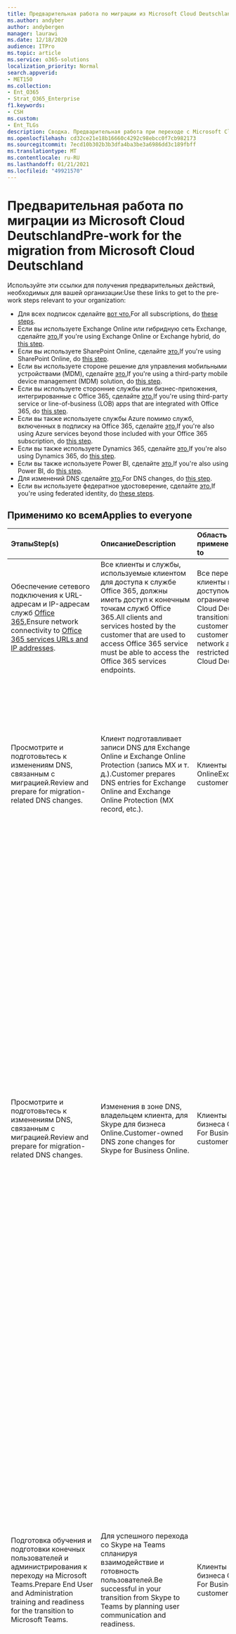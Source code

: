 ```yaml
---
title: Предварительная работа по миграции из Microsoft Cloud Deutschland
ms.author: andyber
author: andybergen
manager: laurawi
ms.date: 12/18/2020
audience: ITPro
ms.topic: article
ms.service: o365-solutions
localization_priority: Normal
search.appverid:
- MET150
ms.collection:
- Ent_O365
- Strat_O365_Enterprise
f1.keywords:
- CSH
ms.custom:
- Ent_TLGs
description: Сводка. Предварительная работа при переходе с Microsoft Cloud в Германии (Microsoft Cloud Deutschland) на службы Office 365 в новом регионе центра обработки данных в Германии.
ms.openlocfilehash: cd32ce21e18b16660c4292c98ebcc0f7cb982173
ms.sourcegitcommit: 7ecd10b302b3b3dfa4ba3be3a6986dd3c189fbff
ms.translationtype: MT
ms.contentlocale: ru-RU
ms.lasthandoff: 01/21/2021
ms.locfileid: "49921570"
---
```

# <a name="pre-work-for-the-migration-from-microsoft-cloud-deutschland"></a><span data-ttu-id="76346-103">Предварительная работа по миграции из Microsoft Cloud Deutschland</span><span class="sxs-lookup"><span data-stu-id="76346-103">Pre-work for the migration from Microsoft Cloud Deutschland</span></span>


<span data-ttu-id="76346-104">Используйте эти ссылки для получения предварительных действий, необходимых для вашей организации:</span><span class="sxs-lookup"><span data-stu-id="76346-104">Use these links to get to the pre-work steps relevant to your organization:</span></span>

- <span data-ttu-id="76346-105">Для всех подписок сделайте [вот что.](#applies-to-everyone)</span><span class="sxs-lookup"><span data-stu-id="76346-105">For all subscriptions, do [these steps](#applies-to-everyone).</span></span>
- <span data-ttu-id="76346-106">Если вы используете Exchange Online или гибридную сеть Exchange, сделайте [это.](#exchange-online)</span><span class="sxs-lookup"><span data-stu-id="76346-106">If you're using Exchange Online or Exchange hybrid, do [this step](#exchange-online).</span></span>
- <span data-ttu-id="76346-107">Если вы используете SharePoint Online, сделайте [это.](#sharepoint-online)</span><span class="sxs-lookup"><span data-stu-id="76346-107">If you're using SharePoint Online, do [this step](#sharepoint-online).</span></span>
- <span data-ttu-id="76346-108">Если вы используете стороне решение для управления мобильными устройствами (MDM), сделайте [это.](#mobile)</span><span class="sxs-lookup"><span data-stu-id="76346-108">If you're using a third-party mobile device management (MDM) solution, do [this step](#mobile).</span></span>
- <span data-ttu-id="76346-109">Если вы используете сторонние службы или бизнес-приложения, интегрированные с Office 365, сделайте [это.](#line-of-business-apps)</span><span class="sxs-lookup"><span data-stu-id="76346-109">If you're using third-party service or line-of-business (LOB) apps that are integrated with Office 365, do [this step](#line-of-business-apps).</span></span>
- <span data-ttu-id="76346-110">Если вы также используете службы Azure помимо служб, включенных в подписку на Office 365, сделайте [это.](#azure)</span><span class="sxs-lookup"><span data-stu-id="76346-110">If you're also using Azure services beyond those included with your Office 365 subscription, do [this step](#azure).</span></span>
- <span data-ttu-id="76346-111">Если вы также используете Dynamics 365, сделайте [это.](#dynamics365)</span><span class="sxs-lookup"><span data-stu-id="76346-111">If you're also using Dynamics 365, do [this step](#dynamics365).</span></span>
- <span data-ttu-id="76346-112">Если вы также используете Power BI, сделайте [это.](#power-bi)</span><span class="sxs-lookup"><span data-stu-id="76346-112">If you're also using Power BI, do [this step](#power-bi).</span></span>
- <span data-ttu-id="76346-113">Для изменений DNS сделайте [это.](#dns)</span><span class="sxs-lookup"><span data-stu-id="76346-113">For DNS changes, do [this step](#dns).</span></span>
- <span data-ttu-id="76346-114">Если вы используете федератное удостоверение, сделайте [это.](#federated-identity)</span><span class="sxs-lookup"><span data-stu-id="76346-114">If you're using federated identity, do [these steps](#federated-identity).</span></span>

## <a name="applies-to-everyone"></a><span data-ttu-id="76346-115">Применимо ко всем</span><span class="sxs-lookup"><span data-stu-id="76346-115">Applies to everyone</span></span>

| <span data-ttu-id="76346-116">Этапы</span><span class="sxs-lookup"><span data-stu-id="76346-116">Step(s)</span></span> | <span data-ttu-id="76346-117">Описание</span><span class="sxs-lookup"><span data-stu-id="76346-117">Description</span></span> | <span data-ttu-id="76346-118">Область применения</span><span class="sxs-lookup"><span data-stu-id="76346-118">Applies to</span></span> | <span data-ttu-id="76346-119">Влияние</span><span class="sxs-lookup"><span data-stu-id="76346-119">Impact</span></span> |
|:-------|:-----|:-------|:-------|
| <span data-ttu-id="76346-120">Обеспечение сетевого подключения к URL-адресам и IP-адресам служб [Office 365.](https://aka.ms/o365urls)</span><span class="sxs-lookup"><span data-stu-id="76346-120">Ensure network connectivity to [Office 365 services URLs and IP addresses](https://aka.ms/o365urls).</span></span> | <span data-ttu-id="76346-121">Все клиенты и службы, используемые клиентом для доступа к службе Office 365, должны иметь доступ к конечным точкам служб Office 365.</span><span class="sxs-lookup"><span data-stu-id="76346-121">All clients and services hosted by the customer that are used to access Office 365 service must be able to access the Office 365 services endpoints.</span></span> | <span data-ttu-id="76346-122">Все переносимые клиенты и клиенты с доступом к сети ограничены Microsoft Cloud Deutschland.</span><span class="sxs-lookup"><span data-stu-id="76346-122">All transitioning customers, and customers with network access restricted to Microsoft Cloud Deutschland.</span></span> | <span data-ttu-id="76346-123">Обязательное действие.</span><span class="sxs-lookup"><span data-stu-id="76346-123">Required action.</span></span> <span data-ttu-id="76346-124">Бездействие может привести к сбоям службы или клиентского программного обеспечения.</span><span class="sxs-lookup"><span data-stu-id="76346-124">Inaction may result in failures of the service or client software.</span></span> |
| <span data-ttu-id="76346-125">Просмотрите и подготовьтесь к изменениям DNS, связанным с миграцией.</span><span class="sxs-lookup"><span data-stu-id="76346-125">Review and prepare for migration-related DNS changes.</span></span> | <span data-ttu-id="76346-126">Клиент подготавливает записи DNS для Exchange Online и Exchange Online Protection (запись MX и т. д.).</span><span class="sxs-lookup"><span data-stu-id="76346-126">Customer prepares DNS entries for Exchange Online and Exchange Online Protection (MX record, etc.).</span></span> | <span data-ttu-id="76346-127">Клиенты Exchange Online</span><span class="sxs-lookup"><span data-stu-id="76346-127">Exchange Online customers</span></span> | <span data-ttu-id="76346-128">Это рекомендуемое действие.</span><span class="sxs-lookup"><span data-stu-id="76346-128">This is a recommended action.</span></span> <span data-ttu-id="76346-129">Никакие действия не означает, что электронная почта перенесенных клиентов может проходить через Microsoft Cloud Deutschland, пока службы Microsoft Cloud Deutschland не будут отключены.</span><span class="sxs-lookup"><span data-stu-id="76346-129">No action means migrated customers' email may route through Microsoft Cloud Deutschland until Microsoft Cloud Deutschland services are disabled.</span></span> |
| <span data-ttu-id="76346-130">Просмотрите и подготовьтесь к изменениям DNS, связанным с миграцией.</span><span class="sxs-lookup"><span data-stu-id="76346-130">Review and prepare for migration-related DNS changes.</span></span> | <span data-ttu-id="76346-131">Изменения в зоне DNS, владельцем клиента, для Skype для бизнеса Online.</span><span class="sxs-lookup"><span data-stu-id="76346-131">Customer-owned DNS zone changes for Skype for Business Online.</span></span> | <span data-ttu-id="76346-132">Клиенты Skype для бизнеса Online</span><span class="sxs-lookup"><span data-stu-id="76346-132">Skype For Business Online customers</span></span> | <span data-ttu-id="76346-133">- Рекомендуется обновить срок жизни (TTL) для записей DNS любого домена клиента до 5 минут, чтобы ускорить обновление записей DNS.</span><span class="sxs-lookup"><span data-stu-id="76346-133">- We recommend that you update the Time-to-Live (TTL) for any  customer-owned domain DNS records to 5 minutes to expedite the refreshing of DNS records.</span></span> <span data-ttu-id="76346-134">Однако переключение под управлением Майкрософт, связанное с этим изменением DNS, может произойти в любое время в течение предоставленного 24-часового окна изменения.</span><span class="sxs-lookup"><span data-stu-id="76346-134">However, the Microsoft-managed cutover associated with this DNS change may occur anytime within the provided 24-hour change window.</span></span> <br><br> <span data-ttu-id="76346-135">- В будущем возможно прерывать обслуживание.</span><span class="sxs-lookup"><span data-stu-id="76346-135">- Disruption of service is possible in the future.</span></span> <span data-ttu-id="76346-136">Пользователи не смогут войти в Skype для бизнеса и будут перенаправлены на перенесенный опыт Teams в службах Office 365.</span><span class="sxs-lookup"><span data-stu-id="76346-136">Users won't be able to log into Skype for Business and will be redirected to the migrated Teams experience in the Office 365 services.</span></span> |
| <span data-ttu-id="76346-137">Подготовка обучения и подготовки конечных пользователей и администрирования к переходу на Microsoft Teams.</span><span class="sxs-lookup"><span data-stu-id="76346-137">Prepare End User and Administration training and readiness for the transition to Microsoft Teams.</span></span> | <span data-ttu-id="76346-138">Для успешного перехода со Skype на Teams спланируя взаимодействие и готовность пользователей.</span><span class="sxs-lookup"><span data-stu-id="76346-138">Be successful in your transition from Skype to Teams by planning user communication and readiness.</span></span> | <span data-ttu-id="76346-139">Клиенты Skype для бизнеса Online</span><span class="sxs-lookup"><span data-stu-id="76346-139">Skype For Business Online customers</span></span> | <span data-ttu-id="76346-140">- Клиенты должны знать о новых службах и о том, как их использовать после перехода на службы Office 365.</span><span class="sxs-lookup"><span data-stu-id="76346-140">- Clients need to be aware of the new services and how to use once their services are transitioned to the Office 365 services.</span></span> <br><br> <span data-ttu-id="76346-141">- После внесения изменений в DNS для доменов клиентов и первоначального домена пользователи будут входить в Skype для бизнеса и видеть, что теперь они перенесены в Teams.</span><span class="sxs-lookup"><span data-stu-id="76346-141">- After DNS changes are made for both the customer vanity domains and the initial domain, users would sign into Skype for Business and see that they now are migrated to Teams.</span></span> <span data-ttu-id="76346-142">Это также позволит скачать настольный клиент для Teams в фоновом режиме.</span><span class="sxs-lookup"><span data-stu-id="76346-142">This would also download the desktop client for Teams in the background.</span></span> |
| <span data-ttu-id="76346-143">Подготовка обучения пользователей и администрирования по удаляемой и повторной добавлению учетной записи в Microsoft Outlook для iOS и Android.</span><span class="sxs-lookup"><span data-stu-id="76346-143">Prepare end-user and administration training about users removing and re-adding their account to Microsoft Outlook for iOS and Android.</span></span> | <span data-ttu-id="76346-144">Учетные записи Microsoft Outlook для iOS и Android, настроенные с почтовыми ящиками в Microsoft Cloud Deutschland, могут быть удалены и добавлены в Outlook повторно, чтобы правильно синхронизировать новую конфигурацию служб Office 365.</span><span class="sxs-lookup"><span data-stu-id="76346-144">Microsoft Outlook for iOS and Android accounts configured with mailboxes in Microsoft Cloud Deutschland may have to be removed and added again to Outlook in order to properly synchronize the new Office 365 services configuration.</span></span> | <span data-ttu-id="76346-145">Пользователи Microsoft Outlook для iOS и Android</span><span class="sxs-lookup"><span data-stu-id="76346-145">Microsoft Outlook for iOS and Android customers</span></span> | <span data-ttu-id="76346-146">Почтовые ящики Outlook, настроенные ранее для Microsoft Cloud Deutschland, могут не получить новую конфигурацию служб Office 365, что может привести к ошибкам и ухудшению производительности других пользовательских функций.</span><span class="sxs-lookup"><span data-stu-id="76346-146">Outlook mailboxes previously configured for Microsoft Cloud Deutschland may not pick up the new Office 365 Services configuration, leading to errors and degraded performance of other user experiences.</span></span> <span data-ttu-id="76346-147">ИТ-администраторам рекомендуется предоставить документацию, которая заблаговременно предписывает пользователям удалять и повторно добавлять свои учетные записи в Microsoft Outlook для iOS и Android, если после миграции возникают проблемы с входом или синхронизацией почты.</span><span class="sxs-lookup"><span data-stu-id="76346-147">IT admins are encouraged to provide documentation that proactively instructs users to remove and re-add their accounts to Microsoft Outlook for iOS and Android if issues with signing in or synchronizing mail occur after migration.</span></span> |
| <span data-ttu-id="76346-148">Подготовьтесь к тому, чтобы уведомить пользователей о перезапуске и входе в свои клиенты и выходе из них после миграции.</span><span class="sxs-lookup"><span data-stu-id="76346-148">Prepare to notify users about restarting and signing in to and out of their clients after migration.</span></span> | <span data-ttu-id="76346-149">В процессе миграции клиентские лицензии Office будут перенамеряться из Microsoft Cloud Deutschland в службы Office 365.</span><span class="sxs-lookup"><span data-stu-id="76346-149">Office client licensing will transition from Microsoft Cloud Deutschland to Office 365 services in the migration.</span></span> <span data-ttu-id="76346-150">Клиенты выбирают новую действительную лицензию после того, как вы выходите и в клиенты Office.</span><span class="sxs-lookup"><span data-stu-id="76346-150">Clients pick up a new valid license after signing out of and in to Office clients.</span></span> | <span data-ttu-id="76346-151">Клиенты приложений Microsoft 365</span><span class="sxs-lookup"><span data-stu-id="76346-151">Microsoft 365 Apps customers</span></span> |  <span data-ttu-id="76346-152">Продукты Office пользователей должны обновлять лицензии из служб Office 365.</span><span class="sxs-lookup"><span data-stu-id="76346-152">Users' Office products need to refresh licenses from Office 365 services.</span></span> <span data-ttu-id="76346-153">Если лицензии не обновлены, в продуктах Office могут возникнуть ошибки проверки лицензий.</span><span class="sxs-lookup"><span data-stu-id="76346-153">If licenses aren't refreshed, Office products may experience license validation errors.</span></span> |
| <span data-ttu-id="76346-154">Отмените все пробные подписки.</span><span class="sxs-lookup"><span data-stu-id="76346-154">Cancel any trial subscriptions.</span></span> | <span data-ttu-id="76346-155">Пробные подписки не будут перенесены и будут блокировать передачу платных подписок.</span><span class="sxs-lookup"><span data-stu-id="76346-155">Trial subscriptions will not be migrated and will block transfer of paid subscriptions.</span></span> | <span data-ttu-id="76346-156">Все клиенты</span><span class="sxs-lookup"><span data-stu-id="76346-156">All customers</span></span> | <span data-ttu-id="76346-157">Срок действия пробных служб истекает и они не работают, если пользователи получили доступ после отмены.</span><span class="sxs-lookup"><span data-stu-id="76346-157">Trial services are expired and non-functioning if accessed by users after cancellation.</span></span> |
| <span data-ttu-id="76346-158">Развертывание настольного клиента Teams для пользователей, которые имеют доступ к Skype для бизнеса в Германии.</span><span class="sxs-lookup"><span data-stu-id="76346-158">Deploy Teams desktop client for users who access Skype for Business in Germany.</span></span> | <span data-ttu-id="76346-159">Миграция перемещает пользователей в Teams для совместной работы, звонков и чата.</span><span class="sxs-lookup"><span data-stu-id="76346-159">Migration moves users to Teams for collaboration, calling, and chat.</span></span> <span data-ttu-id="76346-160">Либо развернем настольный клиент Teams, либо убедитесь, что доступен поддерживаемый браузер.</span><span class="sxs-lookup"><span data-stu-id="76346-160">Either, deploy the Teams desktop client or ensure that a supported browser is available.</span></span> | <span data-ttu-id="76346-161">Клиенты Skype для бизнеса</span><span class="sxs-lookup"><span data-stu-id="76346-161">Skype for Business customers</span></span> | <span data-ttu-id="76346-162">Бездействие приведет к недоступности служб совместной работы Teams.</span><span class="sxs-lookup"><span data-stu-id="76346-162">Inaction will result in unavailability of Teams collaboration services.</span></span> |
| <span data-ttu-id="76346-163">Анализ различий в лицензионных функциях между Microsoft Cloud Deutschland и службами Office 365.</span><span class="sxs-lookup"><span data-stu-id="76346-163">Analyze differences in license features between Microsoft Cloud Deutschland and Office 365 Services.</span></span> | <span data-ttu-id="76346-164">Службы Office 365 включают дополнительные функции и службы, недоступные в текущем Microsoft Cloud Deutschland.</span><span class="sxs-lookup"><span data-stu-id="76346-164">Office 365 services include additional features and services not available in the current Microsoft Cloud Deutschland.</span></span> <span data-ttu-id="76346-165">Во время передачи подписки пользователям будут доступны новые функции.</span><span class="sxs-lookup"><span data-stu-id="76346-165">During subscription transfer, new features will be available to users.</span></span> | <span data-ttu-id="76346-166">Все клиенты</span><span class="sxs-lookup"><span data-stu-id="76346-166">All customers</span></span> | <span data-ttu-id="76346-167">- Проанализируйте различные функции, предоставляемые лицензиями для Microsoft Cloud Deutschland и служб Office 365.</span><span class="sxs-lookup"><span data-stu-id="76346-167">- Analyze the different features provided by the licenses for Microsoft Cloud Deutschland and Office 365 Services.</span></span> <span data-ttu-id="76346-168">Начните с описания [служб платформы Office 365.](https://docs.microsoft.com/office365/servicedescriptions/office-365-platform-service-description/office-365-platform-service-description)</span><span class="sxs-lookup"><span data-stu-id="76346-168">Start with the [Office 365 platform Service Description](https://docs.microsoft.com/office365/servicedescriptions/office-365-platform-service-description/office-365-platform-service-description).</span></span> <br><br> <span data-ttu-id="76346-169">- Определите, следует ли изначально отключить какие-либо новые функции служб Office 365, чтобы ограничить влияние на пользователей или на управление изменениями пользователей, и при необходимости изменить назначения лицензий пользователей.</span><span class="sxs-lookup"><span data-stu-id="76346-169">- Determine if any new features of Office 365 services should be initially disabled to limit effects on users or on user change management, and alter user license assignments as needed.</span></span> <br><br> <span data-ttu-id="76346-170">– Подготовьте пользователей и сотрудников службы поддержки к новым службам и функциям, предоставляемым службами Office 365.</span><span class="sxs-lookup"><span data-stu-id="76346-170">- Prepare users and help desk staff for new services and features provided by Office 365 services.</span></span> |
| <span data-ttu-id="76346-171">Создайте политики хранения [для всей организации,](https://docs.microsoft.com/microsoft-365/compliance/retention) чтобы защититься от случайного удаления контента во время миграции.</span><span class="sxs-lookup"><span data-stu-id="76346-171">Create organization-wide [retention policies](https://docs.microsoft.com/microsoft-365/compliance/retention) to protect from inadvertent deletion of content during migration.</span></span>  | <span data-ttu-id="76346-172">- Чтобы конечные пользователи не случайно удалили контент во время миграции, клиенты могут включить политику хранения для всей организации.</span><span class="sxs-lookup"><span data-stu-id="76346-172">- To ensure that content isn't inadvertently deleted by end users during the migration, customers may choose to enable an organization-wide retention policy.</span></span> <br><br> <span data-ttu-id="76346-173">- Хотя хранение не требуется, так как удержания, размещенные в любое время во время миграции, должны работать ожидаемым образом, наличие политики хранения является механизмом обеспечения безопасности для работы системы.</span><span class="sxs-lookup"><span data-stu-id="76346-173">- Although retention isn't required, since holds placed at any time during the migration should work as expected, having a retention policy is a back-up safety mechanism.</span></span> <span data-ttu-id="76346-174">В то же время политика хранения может использоваться не всеми клиентами, особенно теми, кто заинтересован в чрезмерном сохранении.</span><span class="sxs-lookup"><span data-stu-id="76346-174">At the same time, a retention policy might not be used by all customers, especially those who are concerned about over preservation.</span></span> | <span data-ttu-id="76346-175">Клиенты Office</span><span class="sxs-lookup"><span data-stu-id="76346-175">Office customers</span></span> | <span data-ttu-id="76346-176">Применение политики хранения, как описано в описании [политик хранения и меток хранения.](https://docs.microsoft.com/microsoft-365/compliance/retention-policies)</span><span class="sxs-lookup"><span data-stu-id="76346-176">Apply retention policy as described in [Learn about retention policies and retention labels](https://docs.microsoft.com/microsoft-365/compliance/retention-policies).</span></span> |
| <span data-ttu-id="76346-177">[Резервное копирование фермы служб федерации Active Directory (AD FS)](ms-cloud-germany-transition-add-adfs.md#backup) для сценариев аварийного восстановления.</span><span class="sxs-lookup"><span data-stu-id="76346-177">[Backup of Active Directory Federation Services (AD FS) farm](ms-cloud-germany-transition-add-adfs.md#backup) for disaster recovery scenarios.</span></span> | <span data-ttu-id="76346-178">Клиенты должны соответствующим образом сохранять ферму AD FS, чтобы гарантировать восстановление доверия с отношениями с отношениями с & в Германии, не затрагивая URI доменов, выдавающих эти домены.</span><span class="sxs-lookup"><span data-stu-id="76346-178">Customers need to back up the AD FS farm appropriately to ensure the relying party trusts to global & Germany endpoints can be restored without touching the issuer URI of the domains.</span></span> <span data-ttu-id="76346-179">Корпорация Майкрософт рекомендует при необходимости использовать быстрое восстановление AD FS для резервного копирования фермы и соответствующего восстановления.</span><span class="sxs-lookup"><span data-stu-id="76346-179">Microsoft recommends using AD FS Rapid Restore for a backup of the farm and the respective restore, if necessary.</span></span> | <span data-ttu-id="76346-180">Федерационные организации проверки подлинности</span><span class="sxs-lookup"><span data-stu-id="76346-180">Federated Authentication organizations</span></span> | <span data-ttu-id="76346-181">Обязательное действие.</span><span class="sxs-lookup"><span data-stu-id="76346-181">Required Action.</span></span> <span data-ttu-id="76346-182">Бездействие приведет к влиянию службы во время миграции, если ферма AD FS клиента не будет работать.</span><span class="sxs-lookup"><span data-stu-id="76346-182">Inaction will result in service impact during the migration if the AD FS farm of the customer fails.</span></span> |


## <a name="exchange-online"></a><span data-ttu-id="76346-183">Exchange Online</span><span class="sxs-lookup"><span data-stu-id="76346-183">Exchange Online</span></span>

| <span data-ttu-id="76346-184">Этапы</span><span class="sxs-lookup"><span data-stu-id="76346-184">Step(s)</span></span> | <span data-ttu-id="76346-185">Описание</span><span class="sxs-lookup"><span data-stu-id="76346-185">Description</span></span> | <span data-ttu-id="76346-186">Область применения</span><span class="sxs-lookup"><span data-stu-id="76346-186">Applies to</span></span> | <span data-ttu-id="76346-187">Влияние</span><span class="sxs-lookup"><span data-stu-id="76346-187">Impact</span></span> |
|:-------|:-----|:-------|:-------|
| <span data-ttu-id="76346-188">Уведомите внешних партнеров о предстоящем переходе на службы Office 365.</span><span class="sxs-lookup"><span data-stu-id="76346-188">Notify external partners of the upcoming transition to Office 365 services.</span></span> | <span data-ttu-id="76346-189">Конфигурации адресного пространства доступности позволяют обмениваться сведениями о доступности с Office 365.</span><span class="sxs-lookup"><span data-stu-id="76346-189">Availability address space configurations allow sharing of free/busy information with Office 365.</span></span> | <span data-ttu-id="76346-190">Пользователи Exchange Online, которые включили общий доступ к календарю и адресному пространству доступности.</span><span class="sxs-lookup"><span data-stu-id="76346-190">Exchange Online customers who have enabled sharing calendar and availability address space.</span></span> | <span data-ttu-id="76346-191">Обязательное действие.</span><span class="sxs-lookup"><span data-stu-id="76346-191">Required action.</span></span>  <span data-ttu-id="76346-192">Невыполнение этого может привести к сбою службы или клиента на более позднем этапе миграции клиента.</span><span class="sxs-lookup"><span data-stu-id="76346-192">Failure to do so may result in service or client failure at a later phase of customer migration.</span></span> |
|||||

<!--
Reworked as text:

**Step:** Notify external partners of the upcoming transition to Office 365 services.

**Description:** Availability address space configurations allow sharing of free/busy information with Office 365. | Exchange Online customers who have enabled sharing calendar and availability address space.

**Applies to:** Exchange Online customers who have enabled sharing calendar and availability address space.

**Impact:** Required action.  Failure to do so may result in service or client failure at a later phase of customer migration.

- **Step:** Notify external partners of the upcoming transition to Office 365 services.

- **Description:** Availability address space configurations allow sharing of free/busy information with Office 365. | Exchange Online customers who have enabled sharing calendar and availability address space.

- **Applies to:** Exchange Online customers who have enabled sharing calendar and availability address space.

- **Impact:** Required action.  Failure to do so may result in service or client failure at a later phase of customer migration.

--> 


### <a name="for-hybrid-exchange"></a><span data-ttu-id="76346-193">Для гибридной системы Exchange</span><span class="sxs-lookup"><span data-stu-id="76346-193">For hybrid Exchange</span></span>

| <span data-ttu-id="76346-194">Этапы</span><span class="sxs-lookup"><span data-stu-id="76346-194">Step(s)</span></span> | <span data-ttu-id="76346-195">Описание</span><span class="sxs-lookup"><span data-stu-id="76346-195">Description</span></span> | <span data-ttu-id="76346-196">Область применения</span><span class="sxs-lookup"><span data-stu-id="76346-196">Applies to</span></span> | <span data-ttu-id="76346-197">Влияние</span><span class="sxs-lookup"><span data-stu-id="76346-197">Impact</span></span> |
|:-------|:-----|:-------|:-------|
| <span data-ttu-id="76346-198">Удалить предыдущие версии мастера гибридной конфигурации (HCW), а затем установить и выполнить последнюю версию, 17.0.5378.0, из [https://aka.ms/hybridwizard](https://aka.ms/hybridwizard) .</span><span class="sxs-lookup"><span data-stu-id="76346-198">Uninstall previous versions of Hybrid Configuration wizard (HCW), and then install and execute the latest version, 17.0.5378.0, from [https://aka.ms/hybridwizard](https://aka.ms/hybridwizard).</span></span> | <span data-ttu-id="76346-199">Последняя версия HCW включает необходимые обновления для поддержки клиентов, которые переходят с Microsoft Cloud Deutschland на службы Office 365.</span><span class="sxs-lookup"><span data-stu-id="76346-199">The latest version of the HCW includes necessary updates to support customers who are transitioning from Microsoft Cloud Deutschland to Office 365 Services.</span></span> <br><br> <span data-ttu-id="76346-200">Обновления включают изменения в параметрах локального сертификата для соединителю отправки и получения.</span><span class="sxs-lookup"><span data-stu-id="76346-200">Updates include changes to on-premises certificate settings for Send connector and Receive connector.</span></span> | <span data-ttu-id="76346-201">Клиенты Exchange Online, работающие с гибридным развертыванием</span><span class="sxs-lookup"><span data-stu-id="76346-201">Exchange Online customers running Hybrid deployment</span></span> | <span data-ttu-id="76346-202">Обязательное действие.</span><span class="sxs-lookup"><span data-stu-id="76346-202">Required action.</span></span> <span data-ttu-id="76346-203">Невыполнение этого может привести к сбою службы или клиента.</span><span class="sxs-lookup"><span data-stu-id="76346-203">Failure to do so may result in service or client failure.</span></span> |
|||||

<!--
Reworked as text:

**Step:** Uninstall previous versions of Hybrid Configuration wizard (HCW), and then install and execute the latest version, 17.0.5378.0, from [https://aka.ms/hybridwizard](https://aka.ms/hybridwizard).

**Description:** The latest version of the HCW includes necessary updates to support customers who are transitioning from Microsoft Cloud Deutschland to Office 365 Services. <br><br> Updates include changes to on-premises certificate settings for Send connector and Receive connector.

**Applies to:** Exchange Online customers running Hybrid deployment

**Impact:** Required action. Failure to do so may result in service or client failure.
-->


## <a name="sharepoint-online"></a><span data-ttu-id="76346-204">SharePoint Online</span><span class="sxs-lookup"><span data-stu-id="76346-204">SharePoint Online</span></span>

<span data-ttu-id="76346-205">Если у вас есть SharePoint 2013:</span><span class="sxs-lookup"><span data-stu-id="76346-205">If you have SharePoint 2013:</span></span>

| <span data-ttu-id="76346-206">Этапы</span><span class="sxs-lookup"><span data-stu-id="76346-206">Step(s)</span></span> | <span data-ttu-id="76346-207">Описание</span><span class="sxs-lookup"><span data-stu-id="76346-207">Description</span></span> | <span data-ttu-id="76346-208">Область применения</span><span class="sxs-lookup"><span data-stu-id="76346-208">Applies to</span></span> | <span data-ttu-id="76346-209">Влияние</span><span class="sxs-lookup"><span data-stu-id="76346-209">Impact</span></span> |
|:-------|:-----|:-------|:-------|
| <span data-ttu-id="76346-210">Ограничить рабочий процесс SharePoint 2013, использовать во время миграции SharePoint Online.</span><span class="sxs-lookup"><span data-stu-id="76346-210">Limit SharePoint 2013 workflows, use during the SharePoint Online migration.</span></span> | <span data-ttu-id="76346-211">Уменьшите количество процессов SharePoint 2013 и завершите их перед переходами.</span><span class="sxs-lookup"><span data-stu-id="76346-211">Reduce SharePoint 2013 workflows and complete in-flight workflows before transitions.</span></span> | <span data-ttu-id="76346-212">Клиенты SharePoint Online</span><span class="sxs-lookup"><span data-stu-id="76346-212">SharePoint Online Customers</span></span> | <span data-ttu-id="76346-213">Бездействие может привести к путанице пользователей и вызовам службы поддержки.</span><span class="sxs-lookup"><span data-stu-id="76346-213">Inaction may result in user confusion and help desk calls.</span></span> |
|||||

## <a name="mobile"></a><span data-ttu-id="76346-214">Для мобильных устройств</span><span class="sxs-lookup"><span data-stu-id="76346-214">Mobile</span></span>

<span data-ttu-id="76346-215">Если вы используете стороне решение для управления мобильными устройствами (MDM):</span><span class="sxs-lookup"><span data-stu-id="76346-215">If you're using a third-party mobile device management (MDM) solution:</span></span>

| <span data-ttu-id="76346-216">Этапы</span><span class="sxs-lookup"><span data-stu-id="76346-216">Step(s)</span></span> | <span data-ttu-id="76346-217">Описание</span><span class="sxs-lookup"><span data-stu-id="76346-217">Description</span></span> | <span data-ttu-id="76346-218">Область применения</span><span class="sxs-lookup"><span data-stu-id="76346-218">Applies to</span></span> | <span data-ttu-id="76346-219">Влияние</span><span class="sxs-lookup"><span data-stu-id="76346-219">Impact</span></span> |
|:-------|:-----|:-------|:-------|
| <span data-ttu-id="76346-220">Определите, требуется ли после миграции какие-либо перенастройки.</span><span class="sxs-lookup"><span data-stu-id="76346-220">Determine if any reconfiguration is required after migration.</span></span> | <span data-ttu-id="76346-221">Решения MDM могут быть нацелены `outlook.de` на конечные точки.</span><span class="sxs-lookup"><span data-stu-id="76346-221">MDM solutions may target `outlook.de` endpoints.</span></span> <span data-ttu-id="76346-222">При переходе на службы Office 365 профили клиентов должны обновляться до URL-адреса служб Office 365. `outlook.office365.com`</span><span class="sxs-lookup"><span data-stu-id="76346-222">In this transition to Office 365 Services, client profiles should update to the Office 365 services URL, `outlook.office365.com`.</span></span> | <span data-ttu-id="76346-223">Клиенты Exchange Online и MDM</span><span class="sxs-lookup"><span data-stu-id="76346-223">Exchange Online and MDM customers</span></span> | <span data-ttu-id="76346-224">Клиенты могут продолжать работать, пока конечная точка доступна, но они перестанут работать, если конечные точки `outlook.de` Microsoft Cloud Deutschland будут недоступны.</span><span class="sxs-lookup"><span data-stu-id="76346-224">Clients may continue to function while the `outlook.de` endpoint is accessible, but they'll fail if Microsoft Cloud Deutschland endpoints are no longer available.</span></span> |
|||||

## <a name="line-of-business-apps"></a><span data-ttu-id="76346-225">Бизнес-приложения</span><span class="sxs-lookup"><span data-stu-id="76346-225">Line-of-business apps</span></span>

<span data-ttu-id="76346-226">Если вы используете сторонние службы или бизнес-приложения, интегрированные с Office 365:</span><span class="sxs-lookup"><span data-stu-id="76346-226">If you're using a third-party service or line-of-business (LOB) apps that are integrated with Office 365:</span></span> 

| <span data-ttu-id="76346-227">Этапы</span><span class="sxs-lookup"><span data-stu-id="76346-227">Step(s)</span></span> | <span data-ttu-id="76346-228">Описание</span><span class="sxs-lookup"><span data-stu-id="76346-228">Description</span></span> | <span data-ttu-id="76346-229">Область применения</span><span class="sxs-lookup"><span data-stu-id="76346-229">Applies to</span></span> | <span data-ttu-id="76346-230">Влияние</span><span class="sxs-lookup"><span data-stu-id="76346-230">Impact</span></span> |
|:-------|:-----|:-------|:-------|
| <span data-ttu-id="76346-231">Определите, требуется ли после миграции какие-либо перенастройки.</span><span class="sxs-lookup"><span data-stu-id="76346-231">Determine if any reconfiguration is required after migration.</span></span> | <span data-ttu-id="76346-232">Сторонние службы и приложения, которые интегрируются с Office 365, могут быть закодироваться для того, чтобы ожидать IP-адреса и URL-адреса Microsoft Cloud Deutschland.</span><span class="sxs-lookup"><span data-stu-id="76346-232">Third-party services and applications that integrate with Office 365 may be coded to expect Microsoft Cloud Deutschland IP addresses and URLs.</span></span> | <span data-ttu-id="76346-233">Все клиенты</span><span class="sxs-lookup"><span data-stu-id="76346-233">All customers</span></span> | <span data-ttu-id="76346-234">Обязательное действие.</span><span class="sxs-lookup"><span data-stu-id="76346-234">Required action.</span></span> <span data-ttu-id="76346-235">Бездействие может привести к сбоям службы или клиентского программного обеспечения.</span><span class="sxs-lookup"><span data-stu-id="76346-235">Inaction may result in failures of the service or client software.</span></span> |
|||||

## <a name="azure"></a><span data-ttu-id="76346-236">Azure</span><span class="sxs-lookup"><span data-stu-id="76346-236">Azure</span></span> 

| <span data-ttu-id="76346-237">Этапы</span><span class="sxs-lookup"><span data-stu-id="76346-237">Step(s)</span></span> | <span data-ttu-id="76346-238">Описание</span><span class="sxs-lookup"><span data-stu-id="76346-238">Description</span></span> | <span data-ttu-id="76346-239">Область применения</span><span class="sxs-lookup"><span data-stu-id="76346-239">Applies to</span></span> | <span data-ttu-id="76346-240">Влияние</span><span class="sxs-lookup"><span data-stu-id="76346-240">Impact</span></span> |
|:-------|:-----|:-------|:-------|
| <span data-ttu-id="76346-241">Определите, какие службы Azure используются, и подготовьтесь к будущей миграции из Германии в клиент служб Office 365, работая с партнерами.</span><span class="sxs-lookup"><span data-stu-id="76346-241">Determine which Azure services are in use and prepare for future migration from Germany to the Office 365 services tenant by working with your partners.</span></span> <span data-ttu-id="76346-242">Выполните действия, описанные в книге [о миграции Azure.](https://docs.microsoft.com/azure/germany/germany-migration-main)</span><span class="sxs-lookup"><span data-stu-id="76346-242">Follow the steps described in the [Azure migration playbook](https://docs.microsoft.com/azure/germany/germany-migration-main).</span></span> | <span data-ttu-id="76346-243">Перенос ресурсов Azure отвечает за клиента и требует ручных усилий, следуя предписанным шагам.</span><span class="sxs-lookup"><span data-stu-id="76346-243">Migration of Azure resources is a customer responsibility and requires manual effort following prescribed steps.</span></span> <span data-ttu-id="76346-244">Понимание того, какие службы используются в организации, является ключевым фактором успешной миграции служб Azure.</span><span class="sxs-lookup"><span data-stu-id="76346-244">Understanding what services are in use in the organization is key to successful migration of Azure services.</span></span> <br><br> <span data-ttu-id="76346-245">Клиенты Office 365 Germany, у которых есть подписки Azure в одном и том же разделе удостоверений (организации), должны соблюдать предписанный Корпорацией Майкрософт порядок, когда они могут начать миграцию подписок и служб.</span><span class="sxs-lookup"><span data-stu-id="76346-245">Office 365 Germany customers who have Azure subscriptions under the same identity partition (organization) must follow the Microsoft-prescribed order when they can begin subscription and services migration.</span></span> | <span data-ttu-id="76346-246">Клиенты Azure</span><span class="sxs-lookup"><span data-stu-id="76346-246">Azure Customers</span></span> | <span data-ttu-id="76346-247">- У клиентов может быть несколько подписок Azure, каждая из которых содержит инфраструктуру, службы и компоненты платформы.</span><span class="sxs-lookup"><span data-stu-id="76346-247">- Customers may have multiple Azure subscriptions, each subscription containing infrastructure, services, and platform components.</span></span> <br><br> <span data-ttu-id="76346-248">- Администраторы должны определить подписки и заинтересованных лиц, чтобы обеспечить возможность оперативной миграции и проверки в рамках этого события миграции.</span><span class="sxs-lookup"><span data-stu-id="76346-248">- Administrators should identify subscriptions and stakeholders to ensure prompt migration and validation is possible as part of this migration event.</span></span> <br><br> <span data-ttu-id="76346-249">Невыполнения миграции этих подписок и компонентов Azure на предписанную временную шкалу повлияет на завершение перехода Office и Azure AD на службы Office 365 и может привести к потере данных.</span><span class="sxs-lookup"><span data-stu-id="76346-249">Failing to successfully complete migration of these subscriptions and Azure components within the prescribed timeline will affect completion of the Office and Azure AD transition to Office 365 services and may result in data loss.</span></span>  <br><br> <span data-ttu-id="76346-250">- Уведомление Центра сообщений будет сигнализировать о том, с какой точки может начаться миграция под руководством клиента.</span><span class="sxs-lookup"><span data-stu-id="76346-250">- A Message center notification will signal the point at which customer-led migration can begin.</span></span> |
|||||

<!--
Reworked as text:

**Step:** Determine which Azure services are in use and prepare for future migration from Germany to the Office 365 services tenant by working with your partners. Follow the steps described in the [Azure migration playbook](https://docs.microsoft.com/azure/germany/germany-migration-main).

**Description:** Migration of Azure resources is a customer responsibility and requires manual effort following prescribed steps. Understanding what services are in use in the organization is key to successful migration of Azure services. 

Office 365 Germany customers who have Azure subscriptions under the same identity partition (organization) must follow the Microsoft-prescribed order when they can begin subscription and services migration.

**Applies to:** Azure Customers

**Impact:** 

- Customers may have multiple Azure subscriptions, each subscription containing infrastructure, services, and platform components. 
- Administrators should identify subscriptions and stakeholders to ensure prompt migration and validation is possible as part of this migration event.

  Failing to successfully complete migration of these subscriptions and Azure components within the prescribed timeline will affect completion of the Office and Azure AD transition to Office 365 services and may result in data loss.
- A Message center notification will signal the point at which customer-led migration can begin.
-->

## <a name="dynamics-365"></a><span data-ttu-id="76346-251">Dynamics 365</span><span class="sxs-lookup"><span data-stu-id="76346-251">Dynamics 365</span></span>

| <span data-ttu-id="76346-252">Этапы</span><span class="sxs-lookup"><span data-stu-id="76346-252">Step(s)</span></span> | <span data-ttu-id="76346-253">Описание</span><span class="sxs-lookup"><span data-stu-id="76346-253">Description</span></span> | <span data-ttu-id="76346-254">Область применения</span><span class="sxs-lookup"><span data-stu-id="76346-254">Applies to</span></span> | <span data-ttu-id="76346-255">Влияние</span><span class="sxs-lookup"><span data-stu-id="76346-255">Impact</span></span> |
|:-------|:-----|:-------|:-------|
| <span data-ttu-id="76346-256">Для подписок на песочницу Dynamics 365 обязательно скачайте производственную среду экземпляра Dynamics SQL из подписки на Dynamics 365 в Microsoft Cloud Deutschland.</span><span class="sxs-lookup"><span data-stu-id="76346-256">For Dynamics 365 sandbox subscriptions, be sure to download the production environment of the Dynamics SQL instance from your Dynamics 365 subscription in Microsoft Cloud Deutschland.</span></span> <span data-ttu-id="76346-257">Последнюю резервную копию необходимо восстановить в песочнице перед миграцией в песочницу.</span><span class="sxs-lookup"><span data-stu-id="76346-257">The latest production backup should be restored to the sandbox before sandbox migration.</span></span> | <span data-ttu-id="76346-258">Для миграции Dynamics 365 требуется, чтобы клиенты обновили среду песочницы с помощью последней производственной базы данных.</span><span class="sxs-lookup"><span data-stu-id="76346-258">Migration of Dynamics 365 requires customers to ensure that the Sandbox environment is refreshed with the latest production database.</span></span> | <span data-ttu-id="76346-259">Клиенты Microsoft Dynamics</span><span class="sxs-lookup"><span data-stu-id="76346-259">Microsoft Dynamics customers</span></span> | <span data-ttu-id="76346-260">Команда FastTrack поможет клиентам выполнить "сухую" проверку обновления версии с версии 8.x до 9.1.x.</span><span class="sxs-lookup"><span data-stu-id="76346-260">The FastTrack team will assist customers in performing dry runs to validate the version upgrade from 8.x to 9.1.x.</span></span> |
|||||

## <a name="power-bi"></a><span data-ttu-id="76346-261">Power BI</span><span class="sxs-lookup"><span data-stu-id="76346-261">Power BI</span></span>

| <span data-ttu-id="76346-262">Этапы</span><span class="sxs-lookup"><span data-stu-id="76346-262">Step(s)</span></span> | <span data-ttu-id="76346-263">Описание</span><span class="sxs-lookup"><span data-stu-id="76346-263">Description</span></span> | <span data-ttu-id="76346-264">Область применения</span><span class="sxs-lookup"><span data-stu-id="76346-264">Applies to</span></span> | <span data-ttu-id="76346-265">Влияние</span><span class="sxs-lookup"><span data-stu-id="76346-265">Impact</span></span> |
|:-------|:-----|:-------|:-------|
| <span data-ttu-id="76346-266">Удаление объектов из подписок Power BI, которые не будут перенесены из Power BI Microsoft Cloud Deutschland в службы Office 365.</span><span class="sxs-lookup"><span data-stu-id="76346-266">Removal of objects from Power BI subscriptions that won't be migrated from Power BI Microsoft Cloud Deutschland to Office 365 services.</span></span> | <span data-ttu-id="76346-267">Для переноса служб Power BI потребуется действие клиента для удаления определенных артефактов, таких как наборы данных и панели мониторинга.</span><span class="sxs-lookup"><span data-stu-id="76346-267">Migration of Power BI services will require customer action to delete certain artifacts, such as datasets and dashboards.</span></span> | <span data-ttu-id="76346-268">Клиенты Power BI</span><span class="sxs-lookup"><span data-stu-id="76346-268">Power BI customers</span></span> | <span data-ttu-id="76346-269">Администраторам может потребоваться удалить следующие элементы из своей подписки:</span><span class="sxs-lookup"><span data-stu-id="76346-269">Admins may have to remove the following items from their subscription:</span></span> <br> <span data-ttu-id="76346-270">- Real-Time данных (например, наборы потоковой передачи или push-данных)</span><span class="sxs-lookup"><span data-stu-id="76346-270">- Real-Time datasets (for example, streaming or push datasets)</span></span> <br> <span data-ttu-id="76346-271">- Конфигурация и источник данных локального шлюза данных Power BI</span><span class="sxs-lookup"><span data-stu-id="76346-271">- Power BI on-premises Data Gateway configuration and data source</span></span> |
|||||

## <a name="dns"></a><span data-ttu-id="76346-272">DNS</span><span class="sxs-lookup"><span data-stu-id="76346-272">DNS</span></span>

| <span data-ttu-id="76346-273">Этапы</span><span class="sxs-lookup"><span data-stu-id="76346-273">Step(s)</span></span> | <span data-ttu-id="76346-274">Описание</span><span class="sxs-lookup"><span data-stu-id="76346-274">Description</span></span> | <span data-ttu-id="76346-275">Область применения</span><span class="sxs-lookup"><span data-stu-id="76346-275">Applies to</span></span> | <span data-ttu-id="76346-276">Влияние</span><span class="sxs-lookup"><span data-stu-id="76346-276">Impact</span></span> |
|:-------|:-----|:-------|:-------|
| <span data-ttu-id="76346-277">Удалите MSOID, CName из DNS, владельцем клиента, если он существует в любое время перед вырезанием Azure AD.</span><span class="sxs-lookup"><span data-stu-id="76346-277">Remove MSOID, CName from customer-owned DNS if it exists anytime before Azure AD cut-over.</span></span> <span data-ttu-id="76346-278">Можно установить срок жизни в 5 минут, чтобы изменения вступили в силу быстро.</span><span class="sxs-lookup"><span data-stu-id="76346-278">A TTL of 5 minutes can be set so that the change can take effect quickly.</span></span> | <span data-ttu-id="76346-279">Изменения зоны DNS, которые принадлежат клиенту</span><span class="sxs-lookup"><span data-stu-id="76346-279">Customer-owned DNS zone changes</span></span> | <span data-ttu-id="76346-280">Клиенты клиентских служб Office</span><span class="sxs-lookup"><span data-stu-id="76346-280">Office client services customers</span></span> | 
|||||

## <a name="federated-identity"></a><span data-ttu-id="76346-281">Федеративное удостоверение</span><span class="sxs-lookup"><span data-stu-id="76346-281">Federated identity</span></span>

| <span data-ttu-id="76346-282">Этапы</span><span class="sxs-lookup"><span data-stu-id="76346-282">Step(s)</span></span> | <span data-ttu-id="76346-283">Описание</span><span class="sxs-lookup"><span data-stu-id="76346-283">Description</span></span> | <span data-ttu-id="76346-284">Область применения</span><span class="sxs-lookup"><span data-stu-id="76346-284">Applies to</span></span> | <span data-ttu-id="76346-285">Влияние</span><span class="sxs-lookup"><span data-stu-id="76346-285">Impact</span></span> |
|:-------|:-----|:-------|:-------|
| <span data-ttu-id="76346-286">Добавьте идентификатор единого входного (SSO) в существующее отношения доверия с отношениями с ней и отключите автоматическое обновление метаданных AD FS.</span><span class="sxs-lookup"><span data-stu-id="76346-286">Add an identifier for single sign-on (SSO) to an existing relying party trust and disable AD FS metadata auto-updates.</span></span> | <span data-ttu-id="76346-287">Перед началом миграции в отношения доверия с отношениями с отправной стороной AD FS необходимо добавить его.</span><span class="sxs-lookup"><span data-stu-id="76346-287">An ID must be added to the AD FS relying party trust before starting your migration.</span></span> <span data-ttu-id="76346-288">Чтобы избежать случайного удаления идентификатора стороны, отключаем автоматическое обновление для обновлений метаданных.</span><span class="sxs-lookup"><span data-stu-id="76346-288">To avoid accidental removal of the relying party identifier, disable auto-update for metadata updates.</span></span> <br><br> <span data-ttu-id="76346-289">Запустите эту команду на сервере AD FS:</span><span class="sxs-lookup"><span data-stu-id="76346-289">Run this command on the AD FS server:</span></span> <br> `Set-AdfsRelyingPartyTrust -TargetIdentifier urn:federation:microsoftonline.de -Identifier @('urn:federation:microsoftonline.de','https://login.microsoftonline.de/extSTS.srf','https://login.microsoftonline.de') -AutoUpdate $False` | <span data-ttu-id="76346-290">Федерационные организации проверки подлинности</span><span class="sxs-lookup"><span data-stu-id="76346-290">Federated authentication organizations</span></span> | <span data-ttu-id="76346-291">Обязательное действие.</span><span class="sxs-lookup"><span data-stu-id="76346-291">Required Action.</span></span> <span data-ttu-id="76346-292">Бездействие приведет к влиянию службы во время миграции.</span><span class="sxs-lookup"><span data-stu-id="76346-292">Inaction will result in service impact during the migration.</span></span>  |
| <span data-ttu-id="76346-293">Создание отношения доверия с отношениями с клиентами для глобальных конечных точек Azure AD.</span><span class="sxs-lookup"><span data-stu-id="76346-293">Generate relying party trust for global Azure AD endpoints.</span></span> | <span data-ttu-id="76346-294">Клиентам необходимо вручную создать отношения доверия с отношениями доверия с отношениями с клиентами (RPT) для [глобальных конечных](https://nexus.microsoftonline-p.com/federationmetadata/2007-06/federationmetadata.xml) точек.</span><span class="sxs-lookup"><span data-stu-id="76346-294">Customers need to manually create a relying party trust (RPT) to [global](https://nexus.microsoftonline-p.com/federationmetadata/2007-06/federationmetadata.xml) endpoints.</span></span> <span data-ttu-id="76346-295">Это делается путем добавления нового RPT через GUI путем использования URL-адреса метаданных глобальной федерации, а затем с помощью правил утверждений [RPT Azure AD](https://adfshelp.microsoft.com/AadTrustClaims/ClaimsGenerator#:~:text=%20Azure%20AD%20RPT%20Claim%20Rules%20%201,Azure%20AD.%20This%20will%20be%20what...%20More%20) (в справке AD FS) для создания правил утверждений и их импорта в RPT.</span><span class="sxs-lookup"><span data-stu-id="76346-295">This is done by adding a new RPT via GUI by leveraging the global federation metadata URL and then using [Azure AD RPT Claim Rules](https://adfshelp.microsoft.com/AadTrustClaims/ClaimsGenerator#:~:text=%20Azure%20AD%20RPT%20Claim%20Rules%20%201,Azure%20AD.%20This%20will%20be%20what...%20More%20) (in AD FS Help) to generate the claim rules and import them into the RPT.</span></span> | <span data-ttu-id="76346-296">Федерационные организации проверки подлинности</span><span class="sxs-lookup"><span data-stu-id="76346-296">Federated authentication organizations</span></span> | <span data-ttu-id="76346-297">Обязательное действие.</span><span class="sxs-lookup"><span data-stu-id="76346-297">Required Action.</span></span> <span data-ttu-id="76346-298">Бездействие приведет к влиянию службы во время миграции.</span><span class="sxs-lookup"><span data-stu-id="76346-298">Inaction will result in service impact during the migration.</span></span> |
|||||

## <a name="more-information"></a><span data-ttu-id="76346-299">Дополнительная информация</span><span class="sxs-lookup"><span data-stu-id="76346-299">More information</span></span>

<span data-ttu-id="76346-300">Начало работы:</span><span class="sxs-lookup"><span data-stu-id="76346-300">Getting started:</span></span>

- [<span data-ttu-id="76346-301">Миграция из Microsoft Cloud Deutschland в службы Office 365 в новых регионах центра обработки данных в Германии</span><span class="sxs-lookup"><span data-stu-id="76346-301">Migration from Microsoft Cloud Deutschland to Office 365 services in the new German datacenter regions</span></span>](ms-cloud-germany-transition.md)
- [<span data-ttu-id="76346-302">Помощь по миграции Microsoft Cloud Deutschland</span><span class="sxs-lookup"><span data-stu-id="76346-302">Microsoft Cloud Deutschland Migration Assistance</span></span>](https://aka.ms/germanymigrateassist)
- [<span data-ttu-id="76346-303">Как принять участие в миграции</span><span class="sxs-lookup"><span data-stu-id="76346-303">How to opt-in for migration</span></span>](ms-cloud-germany-migration-opt-in.md)
- [<span data-ttu-id="76346-304">Опыт работы с клиентами во время миграции</span><span class="sxs-lookup"><span data-stu-id="76346-304">Customer experience during the migration</span></span>](ms-cloud-germany-transition-experience.md)

<span data-ttu-id="76346-305">Переход:</span><span class="sxs-lookup"><span data-stu-id="76346-305">Moving through the transition:</span></span>

- [<span data-ttu-id="76346-306">Действия и влияние этапов миграции</span><span class="sxs-lookup"><span data-stu-id="76346-306">Migration phases actions and impacts</span></span>](ms-cloud-germany-transition-phases.md)
- [<span data-ttu-id="76346-307">Дополнительная предварительная работа</span><span class="sxs-lookup"><span data-stu-id="76346-307">Additional pre-work</span></span>](ms-cloud-germany-transition-add-pre-work.md)
- <span data-ttu-id="76346-308">Дополнительные сведения [для Azure AD,](ms-cloud-germany-transition-azure-ad.md) [устройств,](ms-cloud-germany-transition-add-devices.md) [функций](ms-cloud-germany-transition-add-experience.md)и [AD FS.](ms-cloud-germany-transition-add-adfs.md)</span><span class="sxs-lookup"><span data-stu-id="76346-308">Additional information for [Azure AD](ms-cloud-germany-transition-azure-ad.md), [devices](ms-cloud-germany-transition-add-devices.md), [experiences](ms-cloud-germany-transition-add-experience.md), and [AD FS](ms-cloud-germany-transition-add-adfs.md).</span></span>

<span data-ttu-id="76346-309">Облачные приложения:</span><span class="sxs-lookup"><span data-stu-id="76346-309">Cloud apps:</span></span>

- [<span data-ttu-id="76346-310">Сведения о программе миграции Dynamics 365</span><span class="sxs-lookup"><span data-stu-id="76346-310">Dynamics 365 migration program information</span></span>](https://aka.ms/d365ceoptin)
- [<span data-ttu-id="76346-311">Сведения о программе миграции Power BI</span><span class="sxs-lookup"><span data-stu-id="76346-311">Power BI migration program information</span></span>](https://aka.ms/pbioptin)
- [<span data-ttu-id="76346-312">Начало перехода на Microsoft Teams</span><span class="sxs-lookup"><span data-stu-id="76346-312">Getting started with your Microsoft Teams upgrade</span></span>](https://aka.ms/SkypeToTeams-Home)
